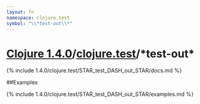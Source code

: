 ```yaml
---
layout: fn
namespace: clojure.test
symbol: "\\*test-out\\*"
---
```


# [Clojure 1.4.0](../../)/[clojure.test](../)/\*test-out\*

{% include 1.4.0/clojure.test/STAR_test_DASH_out_STAR/docs.md %}

##Examples

{% include 1.4.0/clojure.test/STAR_test_DASH_out_STAR/examples.md %}

